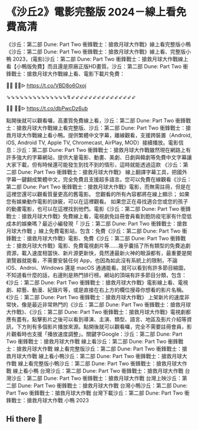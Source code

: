 《沙丘2》電影完整版 2024－線上看免費高清 
=
《沙丘：第二部 Dune: Part Two 衝鋒戰士：搶救月球大作戰》線上看完整版小鴨《沙丘：第二部 Dune: Part Two 衝鋒戰士：搶救月球大作戰》線上看、完整版小鴨 2023，(電影)沙丘：第二部 Dune: Part Two 衝鋒戰士：搶救月球大作戰線上看【小鴨版免費】而且還是原廠正版HD畫質。沙丘：第二部 Dune: Part Two 衝鋒戰士：搶救月球大作戰線上看、電影下載片免費：

🔴🔴 🔴🔴ᐅ  https://t.co/VBD8o6Oxoj

⇘⇘⇘⇘⇘⇘⇘⇘⇘⇘⇘⇘⇘⇘↯⇙⇙⇙⇙⇙⇙⇙⇙⇙⇙⇙⇙⇙⇙⇙

🔴🔴 🔴🔴ᐅ  https://t.co/dbPwcDz6ub



點開後就可以觀看囉，高畫質免費線上看，沙丘：第二部 Dune: Part Two 衝鋒戰士：搶救月球大作戰線上看完整版、沙丘：第二部 Dune: Part Two 衝鋒戰士：搶救月球大作戰線上看小鴨。提供繁體中文字幕，離線觀看，支援跨裝置（Android, iOS, Android TV, Apple TV, Chromecast, AirPlay, MOD）接續播放。電影信息：沙丘：第二部 Dune: Part Two 衝鋒戰士：搶救月球大作戰雖然現在網路上有許多強大的字幕網站，提供大量電影、動畫、美劇、日劇與韓劇等免費中文字幕讓大家下載，但有時候還可能發生到找不到的情形，這時就能透過這款 《沙丘：第二部 Dune: Part Two 衝鋒戰士：搶救月球大作戰》 線上翻譯字幕工具，把國外字幕一鍵翻成繁體中文，完全免費且支援超多語言。您可以免費在線觀看《沙丘：第二部 Dune: Part Two 衝鋒戰士：搶救月球大作戰》電影，而無需註冊，但是在這裡您還可以觀看質量更高的舊電影。 您觀看的所有內容都將在線上顯示； 如果您有娛樂動作電影的訣竅，可以在這裡觀看。 如果您正在尋找適合您或您的孩子的動畫電影，也可以在這裡找到他們。電影《沙丘：第二部 Dune: Part Two 衝鋒戰士：搶救月球大作戰》免費線上看，電視劇免註冊會員看到飽防疫宅家有什麼低成本的娛樂嗎？最近小編發現「 沙丘：第二部 Dune: Part Two 衝鋒戰士：搶救月球大作戰 」線上免費電影站，包含：免費《沙丘：第二部 Dune: Part Two 衝鋒戰士：搶救月球大作戰》電影、免費《沙丘：第二部 Dune: Part Two 衝鋒戰士：搶救月球大作戰》電影、免費電視劇片等......幾乎囊括了所有類型的免費追劇資源，載入速度相當快、新片源更新快，竟然連最新火神的眼淚都有，最重要是開瀏覽器就能看，不需要安裝任何 App，也因為如此沒有系統上的限制，不論 iOS、Androi、Windows 還是 macOS 通通能看。就可以看到有許多節目縮圖，不知道看什麼的話，右邊則是熱門排行榜。網站的頂端有許多節目分類，包含：《沙丘：第二部 Dune: Part Two 衝鋒戰士：搶救月球大作戰》電影線上看、電視劇、綜藝、動漫、紀錄片等，或是直接在右上方的欄位搜尋你想看的影片名稱。《沙丘：第二部 Dune: Part Two 衝鋒戰士：搶救月球大作戰》 上架新片的速度非常快，像是最近非常熱門的《沙丘：第二部 Dune: Part Two 衝鋒戰士：搶救月球大作戰》、《沙丘：第二部 Dune: Part Two 衝鋒戰士：搶救月球大作戰》電視劇都應有盡有。點擊影片之後可以看到導演、主演、類型、語言、地區及影片介紹等資訊，下方則有多個影片播放來源。點開後就可以觀看囉，完全不需要註冊會員，影片觀看時也支援「播放速度調整」。關鍵字Google：沙丘：第二部 Dune: Part Two 衝鋒戰士：搶救月球大作戰 線上看沙丘：第二部 Dune: Part Two 衝鋒戰士：搶救月球大作戰 線上看完整版沙丘：第二部 Dune: Part Two 衝鋒戰士：搶救月球大作戰 線上看小鴨沙丘：第二部 Dune: Part Two 衝鋒戰士：搶救月球大作戰 線上看完整版小鴨沙丘：第二部 Dune: Part Two 衝鋒戰士：搶救月球大作戰 線上看小鴨 台灣沙丘：第二部 Dune: Part Two 衝鋒戰士：搶救月球大作戰 台灣沙丘：第二部 Dune: Part Two 衝鋒戰士：搶救月球大作戰 台灣上映沙丘：第二部 Dune: Part Two 衝鋒戰士：搶救月球大作戰 台灣小鴨沙丘：第二部 Dune: Part Two 衝鋒戰士：搶救月球大作戰 台灣下載沙丘：第二部 Dune: Part Two 衝鋒戰士：搶救月球大作戰 小鴨 2023 
## Hi there 👋

<!--

**Here are some ideas to get you started:**

🙋‍♀️ A short introduction - what is your organization all about?
🌈 Contribution guidelines - how can the community get involved?
👩‍💻 Useful resources - where can the community find your docs? Is there anything else the community should know?
🍿 Fun facts - what does your team eat for breakfast?
🧙 Remember, you can do mighty things with the power of [Markdown](https://docs.github.com/github/writing-on-github/getting-started-with-writing-and-formatting-on-github/basic-writing-and-formatting-syntax)
-->
